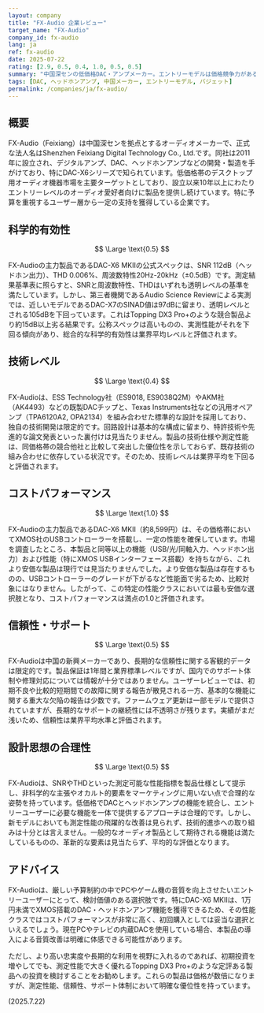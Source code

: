 ```yaml
---
layout: company
title: "FX-Audio 企業レビュー"
target_name: "FX-Audio"
company_id: fx-audio
lang: ja
ref: fx-audio
date: 2025-07-22
rating: [2.9, 0.5, 0.4, 1.0, 0.5, 0.5]
summary: "中国深センの低価格DAC・アンプメーカー。エントリーモデルは価格競争力があるものの、測定性能や技術レベルは業界平均を下回る。"
tags: [DAC, ヘッドホンアンプ, 中国メーカー, エントリーモデル, バジェット]
permalink: /companies/ja/fx-audio/
---
```


## 概要

FX-Audio（Feixiang）は中国深センを拠点とするオーディオメーカーで、正式な法人名はShenzhen Feixiang Digital Technology Co., Ltd.です。同社は2011年に設立され、デジタルアンプ、DAC、ヘッドホンアンプなどの開発・製造を手がけており、特にDAC-X6シリーズで知られています。低価格帯のデスクトップ用オーディオ機器市場を主要ターゲットとしており、設立以来10年以上にわたりエントリーレベルのオーディオ愛好者向けに製品を提供し続けています。特に予算を重視するユーザー層から一定の支持を獲得している企業です。

## 科学的有効性

$$ \Large \text{0.5} $$

FX-Audioの主力製品であるDAC-X6 MKIIの公式スペックは、SNR 112dB（ヘッドホン出力）、THD 0.006%、周波数特性20Hz-20kHz（±0.5dB）です。測定結果基準表に照らすと、SNRと周波数特性、THDはいずれも透明レベルの基準を満たしています。しかし、第三者機関であるAudio Science Reviewによる実測では、近しいモデルであるDAC-X7のSINAD値は97dBに留まり、透明レベルとされる105dBを下回っています。これはTopping DX3 Pro+のような競合製品より約15dB以上劣る結果です。公称スペックは高いものの、実測性能がそれを下回る傾向があり、総合的な科学的有効性は業界平均レベルと評価されます。

## 技術レベル

$$ \Large \text{0.4} $$

FX-Audioは、ESS Technology社（ES9018, ES9038Q2M）やAKM社（AK4493）などの既製DACチップと、Texas Instruments社などの汎用オペアンプ（TPA6120A2, OPA2134）を組み合わせた標準的な設計を採用しており、独自の技術開発は限定的です。回路設計は基本的な構成に留まり、特許技術や先進的な論文発表といった裏付けは見当たりません。製品の技術仕様や測定性能は、同価格帯の競合他社と比較して突出した優位性を示しておらず、既存技術の組み合わせに依存している状況です。そのため、技術レベルは業界平均を下回ると評価されます。

## コストパフォーマンス

$$ \Large \text{1.0} $$

FX-Audioの主力製品であるDAC-X6 MKII（約8,599円）は、その価格帯においてXMOS社のUSBコントローラーを搭載し、一定の性能を確保しています。市場を調査したところ、本製品と同等以上の機能（USB/光/同軸入力、ヘッドホン出力）および性能（特にXMOS USBインターフェース搭載）を持ちながら、これより安価な製品は現行では見当たりませんでした。より安価な製品は存在するものの、USBコントローラーのグレードが下がるなど性能面で劣るため、比較対象にはなりません。したがって、この特定の性能クラスにおいては最も安価な選択肢となり、コストパフォーマンスは満点の1.0と評価されます。

## 信頼性・サポート

$$ \Large \text{0.5} $$

FX-Audioは中国の新興メーカーであり、長期的な信頼性に関する客観的データは限定的です。製品保証は1年間と業界標準レベルですが、国内でのサポート体制や修理対応については情報が十分ではありません。ユーザーレビューでは、初期不良や比較的短期間での故障に関する報告が散見される一方、基本的な機能に関する重大な欠陥の報告は少数です。ファームウェア更新は一部モデルで提供されていますが、長期的なサポートの継続性には不透明さが残ります。実績がまだ浅いため、信頼性は業界平均水準と評価されます。

## 設計思想の合理性

$$ \Large \text{0.5} $$

FX-Audioは、SNRやTHDといった測定可能な性能指標を製品仕様として提示し、非科学的な主張やオカルト的要素をマーケティングに用いない点で合理的な姿勢を持っています。低価格でDACとヘッドホンアンプの機能を統合し、エントリーユーザーに必要な機能を一体で提供するアプローチは合理的です。しかし、新モデルにおいても測定性能の飛躍的な改善は見られず、技術的進歩への取り組みは十分とは言えません。一般的なオーディオ製品として期待される機能は満たしているものの、革新的な要素は見当たらず、平均的な評価となります。

## アドバイス

FX-Audioは、厳しい予算制約の中でPCやゲーム機の音質を向上させたいエントリーユーザーにとって、検討価値のある選択肢です。特にDAC-X6 MKIIは、1万円未満でXMOS搭載のDAC・ヘッドホンアンプ機能を獲得できるため、その性能クラスではコストパフォーマンスが非常に高く、初回購入としては妥当な選択といえるでしょう。現在PCやテレビの内蔵DACを使用している場合、本製品の導入による音質改善は明確に体感できる可能性があります。

ただし、より高い忠実度や長期的な利用を視野に入れるのであれば、初期投資を増やしてでも、測定性能で大きく優れるTopping DX3 Pro+のような定評ある製品への投資を検討することをお勧めします。これらの製品は価格が数倍になりますが、測定性能、信頼性、サポート体制において明確な優位性を持っています。

(2025.7.22)
